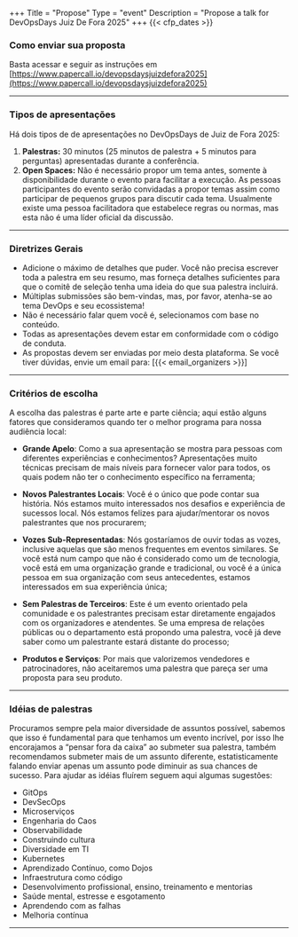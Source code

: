 +++
Title = "Propose"
Type = "event"
Description = "Propose a talk for DevOpsDays Juiz De Fora 2025"
+++
{{< cfp_dates >}}

<h3>Como enviar sua proposta</h3>

Basta acessar e seguir as instruções em [https://www.papercall.io/devopsdaysjuizdefora2025](https://www.papercall.io/devopsdaysjuizdefora2025)

<hr>

<h3>Tipos de apresentações</h3>

Há dois tipos de de apresentações no DevOpsDays de Juiz de Fora 2025:
<ol>
  <li><strong>Palestras:</strong> 30 minutos (25 minutos de palestra + 5 minutos para perguntas) apresentadas durante a conferência.</li>
  <li><strong>Open Spaces:</strong> Não é necessário propor um tema antes, somente à disponibilidade durante o evento para facilitar a execução. As pessoas participantes do evento serão convidadas a propor temas assim como participar de pequenos grupos para discutir cada tema. Usualmente existe uma pessoa facilitadora que estabelece regras ou normas, mas esta não é uma líder oficial da discussão.</li>
</ol>

<hr>

<h3>Diretrizes Gerais</h3>

- Adicione o máximo de detalhes que puder. Você não precisa escrever toda a palestra em seu resumo, mas forneça detalhes suficientes para que o comitê de seleção tenha uma ideia do que sua palestra incluirá.
- Múltiplas submissões são bem-vindas, mas, por favor, atenha-se ao tema DevOps e seu ecossistema!
- Não é necessário falar quem você é, selecionamos com base no conteúdo.
- Todas as apresentações devem estar em conformidade com o código de conduta.
- As propostas devem ser enviadas por meio desta plataforma. Se você tiver dúvidas, envie um email para: [{{< email_organizers >}}]

<hr>

<h3>Critérios de escolha</h3>

A escolha das palestras é parte arte e parte ciência; aqui estão alguns fatores que consideramos quando ter o melhor programa para nossa audiência local:

- **Grande Apelo**: Como a sua apresentação se mostra para pessoas com diferentes experiências e conhecimentos? Apresentações muito técnicas precisam de mais níveis para fornecer valor para todos, os quais podem não ter o conhecimento específico na ferramenta;

- **Novos Palestrantes Locais**: Você é o único que pode contar sua história. Nós estamos muito interessados nos desafios e experiência de sucessos local. Nós estamos felizes para ajudar/mentorar os novos palestrantes que nos procurarem;

- **Vozes Sub-Representadas**: Nós gostaríamos de ouvir todas as vozes, inclusive aquelas que são menos frequentes em eventos similares. Se você está num campo que não é considerado como um de tecnologia, você está em uma organização grande e tradicional, ou você é a única pessoa em sua organização com seus antecedentes, estamos interessados em sua experiência única;

- **Sem Palestras de Terceiros**: Este é um evento orientado pela comunidade e os palestrantes precisam estar diretamente engajados com os organizadores e atendentes. Se uma empresa de relações públicas ou o departamento está propondo uma palestra, você já deve saber como um palestrante estará distante do processo;

- **Produtos e Serviços**: Por mais que valorizemos vendedores e patrocinadores, não aceitaremos uma palestra que pareça ser uma proposta para seu produto.

<hr>

<h3>Idéias de palestras</h3>

Procuramos sempre pela maior diversidade de assuntos possível, sabemos que isso é fundamental para que tenhamos um evento incrível, por isso lhe encorajamos a “pensar fora da caixa” ao submeter sua palestra, também recomendamos submeter mais de um assunto diferente, estatisticamente falando enviar apenas um assunto pode diminuir as sua chances de sucesso. Para ajudar as idéias fluírem seguem aqui algumas sugestões:


- GitOps
- DevSecOps
- Microserviços
- Engenharia do Caos
- Observabilidade
- Construindo cultura
- Diversidade em TI
- Kubernetes
- Aprendizado Contínuo, como Dojos
- Infraestrutura como código
- Desenvolvimento profissional, ensino, treinamento e mentorias
- Saúde mental, estresse e esgotamento
- Aprendendo com as falhas
- Melhoria contínua

<hr>
